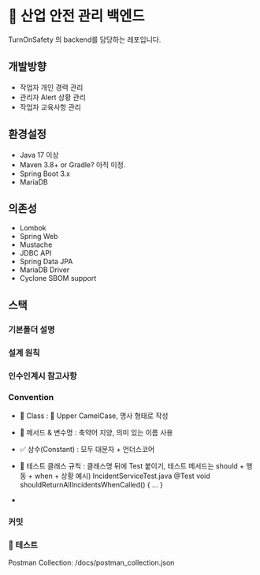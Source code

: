 # 🦺 산업 안전 관리 백엔드
TurnOnSafety 의 backend를 담당하는 레포입니다.

## 개발방향
- 작업자 개인 경력 관리
- 관리자 Alert 상황 관리
- 작업자 교육사항 관리

## 환경설정
- Java 17 이상
- Maven 3.8+ or Gradle? 아직 미정.
- Spring Boot 3.x
- MariaDB

## 의존성
- Lombok
- Spring Web
- Mustache
- JDBC API
- Spring Data JPA
- MariaDB Driver
- Cyclone SBOM support
  
## 스택

### 기본폴더 설명

### 설계 원칙

### 인수인계시 참고사항

### Convention
- 📄 Class : 🐫 Upper CamelCase, 명사 형태로 작성
- 🧩 메서드 & 변수명 : 축약어 지양, 의미 있는 이름 사용
- ✅ 상수(Constant) : 모두 대문자 + 언더스코어
- 🧪 테스트 클래스 규칙 :  클래스명 뒤에 Test 붙이기, 테스트 메서드는 should + 행동 + when + 상황
  예시)
IncidentServiceTest.java
@Test
void shouldReturnAllIncidentsWhenCalled() { ... }

- 
### 커밋
### 🧪 테스트
Postman Collection: /docs/postman_collection.json
